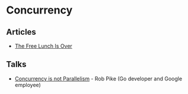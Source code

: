 Concurrency
===========

Articles
--------

 * [The Free Lunch Is Over](http://www.gotw.ca/publications/concurrency-ddj.htm)

Talks
-----

 * [Concurrency is not Parallelism](http://concur.rspace.googlecode.com/hg/talk/concur.html) - Rob Pike (Go developer and Google employee)
